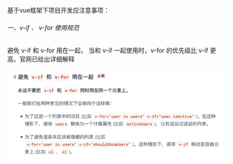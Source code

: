 基于vue框架下项目开发应注意事项：

###### 一、v-if 、 v-for 使用规范

避免 v-if 和 v-for 用在一起， 当和 v-if 一起使用时，v-for 的优先级比 v-if 更高，官网已给出详细解释

![vue01](../images/vue01.jpg)



